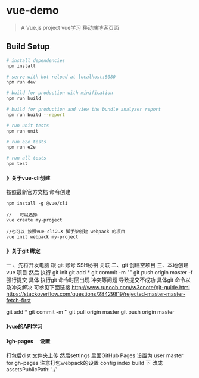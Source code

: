 # vue-demo

> A Vue.js project   vue学习  移动端博客页面

## Build Setup

``` bash
# install dependencies
npm install

# serve with hot reload at localhost:8080
npm run dev

# build for production with minification
npm run build

# build for production and view the bundle analyzer report
npm run build --report

# run unit tests
npm run unit

# run e2e tests
npm run e2e

# run all tests
npm test
```

#### 》关于vue-cli创建  
按照最新官方文档  命令创建  
```
npm install -g @vue/cli

//   可以选择
vue create my-project

//也可以 按照vue-cli2.X 脚手架创建 webpack 的项目
vue init webpack my-project
```

#### 》关于git 绑定
一 、先将开发电脑 跟 git  账号 SSH秘钥 关联
二、git 创建空项目
三、本地创建 vue 项目   然后  执行  git init     git add *    git commit -m ""    git push origin master -f  强行提交
具体 执行git 命令时回出现 冲突等问题 导致提交不成功 具体git 命令以及冲突解决  可参见下面链接
http://www.runoob.com/w3cnote/git-guide.html
https://stackoverflow.com/questions/28429819/rejected-master-master-fetch-first

git add *
git commit -m ''
git pull origin master 
git push origin master

#### 》vue的API学习

#### 》gh-pages 　设置
打包后dist 文件夹上传
然后settings 里面GitHub Pages 设置为 user master　 for gh-pages
注意打包webpack的设置  config index    build 下 改成 assetsPublicPath: './'
